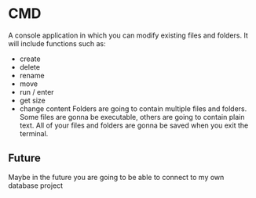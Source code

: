 # CMD
A console application in which you can modify existing files and folders.
It will include functions such as:
  - create
  - delete
  - rename
  - move
  - run / enter
  - get size
  - change content
Folders are going to contain multiple files and folders. Some files are gonna be executable, others
are going to contain plain text.
All of your files and folders are gonna be saved when you exit the terminal.

## Future
Maybe in the future you are going to be able to connect to my own database project
